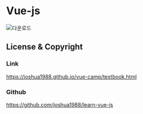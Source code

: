 # Vue-js

![다운로드](https://user-images.githubusercontent.com/28584213/103905409-ec0e0d00-5141-11eb-8e61-5de7b6a831b9.png)

## License & Copyright

### Link

https://joshua1988.github.io/vue-camp/textbook.html

### Github

https://github.com/joshua1988/learn-vue-js
